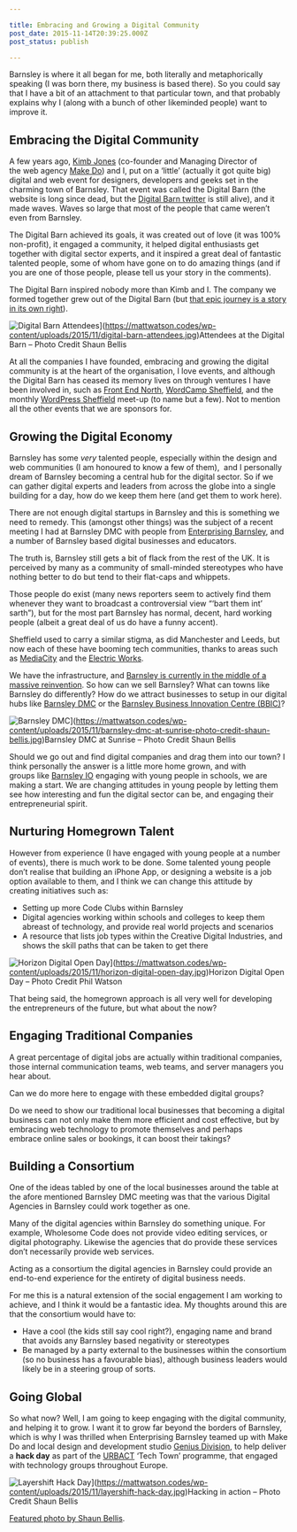 ```yaml
---

title: Embracing and Growing a Digital Community
post_date: 2015-11-14T20:39:25.000Z
post_status: publish

---
```


Barnsley is where it all began for me, both literally and metaphorically speaking (I was born there, my business is based there). So you could say that I have a bit of an attachment to that particular town, and that probably explains why I (along with a bunch of other likeminded people) want to improve it.

Embracing the Digital Community
-------------------------------

A few years ago, [Kimb Jones](http://kimb.me/) (co-founder and Managing Director of the web agency [Make Do](http://makedo.net/)) and I, put on a ‘little’ (actually it got quite big) digital and web event for designers, developers and geeks set in the charming town of Barnsley. That event was called the Digital Barn (the website is long since dead, but the [Digital Barn twitter](https://twitter.com/thedigitalbarn) is still alive), and it made waves. Waves so large that most of the people that came weren’t even from Barnsley.

The Digital Barn achieved its goals, it was created out of love (it was 100% non-profit), it engaged a community, it helped digital enthusiasts get together with digital sector experts, and it inspired a great deal of fantastic talented people, some of whom have gone on to do amazing things (and if you are one of those people, please tell us your story in the comments).

The Digital Barn inspired nobody more than Kimb and I. The company we formed together grew out of the Digital Barn (but [that epic journey is a story in its own right](http://wordpress.tv/2015/01/04/kimb-jones-why-dont-you-do-wordpress-for-yourself/)).

![Digital Barn Attendees](https://cdn.hashnode.com/res/hashnode/image/upload/v1639990737689/EVy8Xw7Ie.jpeg)](https://mattwatson.codes/wp-content/uploads/2015/11/digital-barn-attendees.jpg)Attendees at the Digital Barn – Photo Credit Shaun Bellis

At all the companies I have founded, embracing and growing the digital community is at the heart of the organisation, I love events, and although the Digital Barn has ceased its memory lives on through ventures I have been involved in, such as [Front End North](https://twitter.com/frontendnorth), [WordCamp Sheffield](https://sheffield.wordcamp.org/2014/), and the monthly [WordPress Sheffield](http://wpsheffield.com/) meet-up (to name but a few). Not to mention all the other events that we are sponsors for.

Growing the Digital Economy
---------------------------

Barnsley has some _very_ talented people, especially within the design and web communities (I am honoured to know a few of them),  and I personally dream of Barnsley becoming a central hub for the digital sector. So if we can gather digital experts and leaders from across the globe into a single building for a day, how do we keep them here (and get them to work here).

There are not enough digital startups in Barnsley and this is something we need to remedy. This (amongst other things) was the subject of a recent meeting I had at Barnsley DMC with people from [Enterprising Barnsley](http://www.enterprisingbarnsley.co.uk/), and a number of Barnsley based digital businesses and educators.

The truth is, Barnsley still gets a bit of flack from the rest of the UK. It is perceived by many as a community of small-minded stereotypes who have nothing better to do but tend to their flat-caps and whippets.

Those people do exist (many news reporters seem to actively find them whenever they want to broadcast a controversial view “‘bart them int’ sarth”), but for the most part Barnsley has normal, decent, hard working people (albeit a great deal of us do have a funny accent).

Sheffield used to carry a similar stigma, as did Manchester and Leeds, but now each of these have booming tech communities, thanks to areas such as [MediaCity](http://www.mediacityuk.co.uk/) and the [Electric Works](http://electric-works.net/).

We have the infrastructure, and [Barnsley is currently in the middle of a massive reinvention](https://www.barnsley.gov.uk/services/better-barnsley/new-town-centre/). So how can we sell Barnsley? What can towns like Barnsley do differently? How do we attract businesses to setup in our digital hubs like [Barnsley DMC](http://www.barnsleydmc.co.uk/) or the [Barnsley Business Innovation Centre (BBIC)](http://www.bbic.co.uk/)?

![Barnsley DMC](https://cdn.hashnode.com/res/hashnode/image/upload/v1639990742288/VoonuTP2p.jpeg)](https://mattwatson.codes/wp-content/uploads/2015/11/barnsley-dmc-at-sunrise-photo-credit-shaun-bellis.jpg)Barnsley DMC at Sunrise – Photo Credit Shaun Bellis

Should we go out and find digital companies and drag them into our town? I think personally the answer is a little more home grown, and with groups like [Barnsley IO](https://www.meetup.com/barnsleyio/) engaging with young people in schools, we are making a start. We are changing attitudes in young people by letting them see how interesting and fun the digital sector can be, and engaging their entrepreneurial spirit.

Nurturing Homegrown Talent
--------------------------

However from experience (I have engaged with young people at a number of events), there is much work to be done. Some talented young people don’t realise that building an iPhone App, or designing a website is a job option available to them, and I think we can change this attitude by creating initiatives such as:

*   Setting up more Code Clubs within Barnsley
*   Digital agencies working within schools and colleges to keep them abreast of technology, and provide real world projects and scenarios
*   A resource that lists job types within the Creative Digital Industries, and shows the skill paths that can be taken to get there

![Horizon Digital Open Day](https://cdn.hashnode.com/res/hashnode/image/upload/v1639990746964/XzxlsRjc7.jpeg)](https://mattwatson.codes/wp-content/uploads/2015/11/horizon-digital-open-day.jpg)Horizon Digital Open Day – Photo Credit Phil Watson

That being said, the homegrown approach is all very well for developing the entrepreneurs of the future, but what about the now?

Engaging Traditional Companies
------------------------------

A great percentage of digital jobs are actually within traditional companies, those internal communication teams, web teams, and server managers you hear about.

Can we do more here to engage with these embedded digital groups?

Do we need to show our traditional local businesses that becoming a digital business can not only make them more efficient and cost effective, but by embracing web technology to promote themselves and perhaps embrace online sales or bookings, it can boost their takings?

Building a Consortium
---------------------

One of the ideas tabled by one of the local businesses around the table at the afore mentioned Barnsley DMC meeting was that the various Digital Agencies in Barnsley could work together as one.

Many of the digital agencies within Barnsley do something unique. For example, Wholesome Code does not provide video editing services, or digital photography. Likewise the agencies that do provide these services don’t necessarily provide web services.

Acting as a consortium the digital agencies in Barnsley could provide an end-to-end experience for the entirety of digital business needs.

For me this is a natural extension of the social engagement I am working to achieve, and I think it would be a fantastic idea. My thoughts around this are that the consortium would have to:

*   Have a cool (the kids still say cool right?), engaging name and brand that avoids any Barnsley based negativity or stereotypes
*   Be managed by a party external to the businesses within the consortium (so no business has a favourable bias), although business leaders would likely be in a steering group of sorts.

Going Global
------------

So what now? Well, I am going to keep engaging with the digital community, and helping it to grow. I want it to grow far beyond the borders of Barnsley, which is why I was thrilled when Enterprising Barnsley teamed up with Make Do and local design and development studio [Genius Division](http://www.geniusdivision.com/), to help deliver a **hack day** as part of the [URBACT](http://urbact.eu/) ‘Tech Town’ programme, that engaged with technology groups throughout Europe.

![Layershift Hack Day](https://cdn.hashnode.com/res/hashnode/image/upload/v1639990751523/otITsVIK0.jpeg)](https://mattwatson.codes/wp-content/uploads/2015/11/layershift-hack-day.jpg)Hacking in action – Photo Credit Shaun Bellis

[Featured photo by Shaun Bellis](http://www.flickr.com/photos/shaunbellis/sets/).